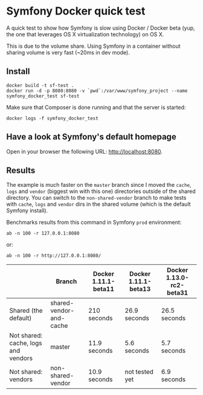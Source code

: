 Symfony Docker quick test
=========================

A quick test to show how Symfony is slow using Docker / Docker beta (yup, the one that
leverages OS X virtualization technology) on OS X.

This is due to the volume share. Using Symfony in a container without sharing volume is very fast (~20ms in dev mode).

## Install

    docker build -t sf-test .
    docker run -d -p 8080:8080 -v `pwd`:/var/www/symfony_project --name symfony_docker_test sf-test

Make sure that Composer is done running and that the server is started:

    docker logs -f symfony_docker_test

## Have a look at Symfony's default homepage

Open in your browser the following URL: [http://localhost:8080](http://localhost:8080).


## Results

The example is much faster on the `master` branch since I moved the `cache`, `logs` and `vendor` (biggest win with this one) directories outside of the shared directory.
You can switch to the `non-shared-vendor` branch to make tests with `cache`, `logs` and `vendor` dirs in the shared volume (which is the default Symfony install).

Benchmarks results from this command in Symfony `prod` environment:

    ab -n 100 -r 127.0.0.1:8080

 or:

    ab -n 100 -r http://127.0.0.1:8080/

|                                     | Branch                  | Docker 1.11.1-beta11 | Docker 1.11.1-beta13 | Docker 1.13.0-rc2-beta31 |
|-------------------------------------|-------------------------|----------------------|----------------------|--------------------------|
| Shared (the default)                | shared-vendor-and-cache | 210 seconds          | 26.9 seconds         | 26.5 seconds             |
| Not shared: cache, logs and vendors | master                  | 11.9 seconds         | 5.6 seconds          | 5.7 seconds              |
| Not shared: vendors                 | non-shared-vendor       | 10.9 seconds         | not tested yet       | 6.9 seconds              |
